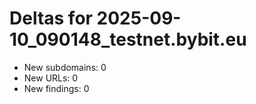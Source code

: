 # Deltas for 2025-09-10_090148_testnet.bybit.eu
- New subdomains: 0
- New URLs: 0
- New findings: 0
